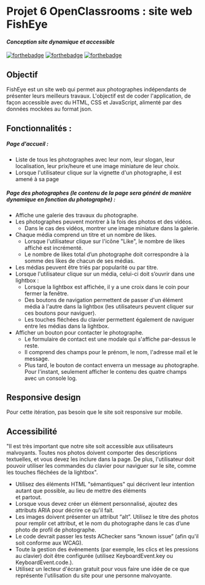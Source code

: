 # Projet 6 OpenClassrooms : site web FishEye
#### _Conception site dynamique et accessible_

[![forthebadge](https://forthebadge.com/images/badges/uses-html.svg)](https://forthebadge.com) [![forthebadge](https://forthebadge.com/images/badges/uses-css.svg)](https://forthebadge.com) [![forthebadge](https://forthebadge.com/images/badges/uses-js.svg)](https://forthebadge.com) 

## Objectif
FishEye est un site web qui permet aux photographes indépendants de présenter leurs meilleurs travaux. L'objectif est de coder l'application, de façon accessible avec du HTML, CSS et JavaScript, alimenté par des données mockées au format json.

## Fonctionnalités :
##### Page d'accueil :
- Liste de tous les photographes avec leur nom, leur slogan, leur localisation, leur prix/heure et une image miniature de leur choix.
- Lorsque l'utilisateur clique sur la vignette d'un photographe, il est amené à sa page

##### Page des photographes (le contenu de la page sera généré de manière dynamique en fonction du photographe) :
- Affiche une galerie des travaux du photographe.
- Les photographes peuvent montrer à la fois des photos et des vidéos.
    - Dans le cas des vidéos, montrer une image miniature dans la galerie.
- Chaque média comprend un titre et un nombre de likes.
    - Lorsque l'utilisateur clique sur l'icône "Like", le nombre de likes affiché est incrémenté.
    - Le nombre de likes total d’un photographe doit correspondre à la somme des likes de chacun de ses médias.
- Les médias peuvent être triés par popularité ou par titre.
- Lorsque l'utilisateur clique sur un média, celui-ci doit s’ouvrir dans une lightbox :
    - Lorsque la lightbox est affichée, il y a une croix dans le coin pour fermer la fenêtre.
    - Des boutons de navigation permettent de passer d'un élément média à l'autre dans la lightbox (les utilisateurs peuvent cliquer sur ces boutons pour naviguer).
    - Les touches fléchées du clavier permettent également de naviguer entre les médias dans la lightbox.
- Afficher un bouton pour contacter le photographe.
    - Le formulaire de contact est une modale qui s'affiche par-dessus le reste.
    - Il comprend des champs pour le prénom, le nom, l'adresse mail et le message.
    - Plus tard, le bouton de contact enverra un message au photographe. Pour l'instant, seulement afficher le contenu des quatre champs avec un console log.

## Responsive design
Pour cette itération, pas besoin que le site soit responsive sur mobile.

## Accessibilité
"Il est très important que notre site soit accessible aux utilisateurs malvoyants. Toutes nos photos doivent comporter des descriptions textuelles, et vous devez les inclure dans la page. De plus, l'utilisateur doit pouvoir utiliser les commandes du clavier pour naviguer sur le site, comme les touches fléchées de la lightbox".
- Utilisez des éléments HTML "sémantiques" qui décrivent leur intention autant que possible, au lieu de mettre des éléments <div> et <span> partout.
- Lorsque vous devez créer un élément personnalisé, ajoutez des attributs ARIA pour décrire ce qu'il fait.
- Les images doivent présenter un attribut “alt”. Utilisez le titre des photos pour remplir cet attribut, et le nom du photographe dans le cas d’une photo de profil de photographe.
- Le code devrait passer les tests AChecker sans “known issue” (afin qu'il soit conforme aux WCAG).
- Toute la gestion des événements (par exemple, les clics et les pressions au clavier) doit être configurée (utilisez KeyboardEvent.key ou KeyboardEvent.code.).
- Utilisez un lecteur d'écran gratuit pour vous faire une idée de ce que représente l'utilisation du site pour une personne malvoyante.
